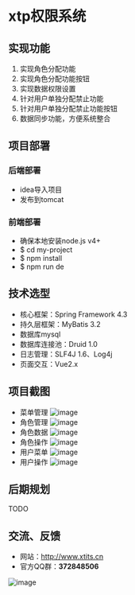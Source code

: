 # xtp权限系统
## 实现功能
1. 实现角色分配功能
2. 实现角色分配功能按钮
3. 实现数据权限设置
4. 针对用户单独分配禁止功能
5. 针对用户单独分配禁止功能按钮
6. 数据同步功能，方便系统整合

## 项目部署
### 后端部署
- idea导入项目
- 发布到tomcat
### 前端部署
- 确保本地安装node.js v4+
- $ cd my-project
- $ npm install
- $ npm run de

## 技术选型
- 核心框架：Spring Framework 4.3
- 持久层框架：MyBatis 3.2
- 数据库mysql
- 数据库连接池：Druid 1.0
- 日志管理：SLF4J 1.6、Log4j
- 页面交互：Vue2.x
## 项目截图
- 菜单管理
![image](http://shenghaijiang-git.oss-cn-shanghai.aliyuncs.com/xtp/1.png)
- 角色管理
![image](http://shenghaijiang-git.oss-cn-shanghai.aliyuncs.com/xtp/2.png)
- 角色数据
![image](http://shenghaijiang-git.oss-cn-shanghai.aliyuncs.com/xtp/3.png)
- 角色操作
![image](http://shenghaijiang-git.oss-cn-shanghai.aliyuncs.com/xtp/4.png)
- 用户菜单
![image](http://shenghaijiang-git.oss-cn-shanghai.aliyuncs.com/xtp/5.png)
- 用户操作
![image](http://shenghaijiang-git.oss-cn-shanghai.aliyuncs.com/xtp/6.png)
## 后期规划
TODO
## 交流、反馈
- 网站：http://www.xtits.cn
- 官方QQ群：**372848506**

![image](http://shenghaijiang-git.oss-cn-shanghai.aliyuncs.com/common/372848506.png)
